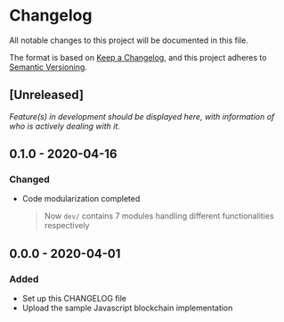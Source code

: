 # Changelog
All notable changes to this project will be documented in this file.

The format is based on [Keep a Changelog](https://keepachangelog.com/en/1.0.0/),
and this project adheres to [Semantic Versioning](https://semver.org/spec/v2.0.0.html).

## [Unreleased]  
*Feature(s) in development should be displayed here, with information of who is actively dealing with it.* 

## 0.1.0 - 2020-04-16  
### Changed
- Code modularization completed
  > Now ``dev/`` contains 7 modules handling different functionalities respectively

## 0.0.0 - 2020-04-01
### Added
- Set up this CHANGELOG file
- Upload the sample Javascript blockchain implementation
